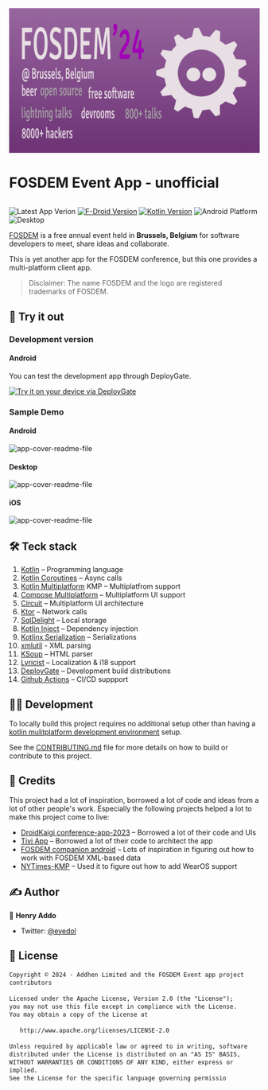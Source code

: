 <picture>
  <source media="(prefers-color-scheme: dark)" srcset="docs/assets/images/cover-dark.png">
  <source media="(prefers-color-scheme: light)" srcset="docs/assets/images/cover-light.png">
  <img alt="app-cover-readme-file" src="docs/assets/images/cover-dark.png">
</picture>


<div style="display: inline-block"  align="center">
	<h1>FOSDEM Event App - unofficial</h1>
</div>

![Latest App Verion](https://img.shields.io/github/v/release/eyedol/fosdem-event-app?style=flat)
[![F-Droid Version](https://img.shields.io/f-droid/v/com.addhen.fosdem.android.app)](https://f-droid.org/en/packages/com.addhen.fosdem.android.app)
[![Kotlin Version](https://img.shields.io/badge/dynamic/toml?url=https://raw.githubusercontent.com/eyedol/fosdem-event-app/main/gradle/libs.versions.toml&query=versions.kotlin&style=flat&logo=kotlin&label=Kotlin)](https://kotlinlang.org)
![Android Platform](https://img.shields.io/badge/platform-android-6EDB8D?style=flat)
![Desktop](https://img.shields.io/badge/platform-desktop-DB413D?style=flat)


[FOSDEM](https://fosdem.org/) is a free annual event held in **Brussels, Belgium** for software developers to meet, share ideas and collaborate.

This is yet another app for the FOSDEM conference, but this one provides a multi-platform client app.

> Disclaimer: The name FOSDEM and the logo are registered trademarks of FOSDEM.


## 💪 Try it out

### Development version

#### Android

You can test the development app through DeployGate.

[<img src="https://dply.me/qgph1r/button/large" alt="Try it on your device via DeployGate">](https://dply.me/qgph1r#install)


### Sample Demo
#### Android

<picture>
  <source media="(prefers-color-scheme: dark)" srcset="docs/assets/images/android-demo-dark.gif" />
  <source media="(prefers-color-scheme: light)" srcset="docs/assets/images/android-demo-light.gif" />
  <img alt="app-cover-readme-file" src="docs/assets/images/android-demo-light.gif" />
</picture>

#### Desktop

<picture>
  <source media="(prefers-color-scheme: dark)" srcset="docs/assets/images/desktop-demo-dark.gif" />
  <source media="(prefers-color-scheme: light)" srcset="docs/assets/images/desktop-demo-light.gif" />
  <img alt="app-cover-readme-file" src="docs/assets/images/desktop-demo-light.gif" />
</picture>

#### iOS

<picture>
  <source media="(prefers-color-scheme: dark)" srcset="docs/assets/images/ios-demo-dark.gif" />
  <source media="(prefers-color-scheme: light)" srcset="docs/assets/images/ios-demo-light.gif" />
  <img alt="app-cover-readme-file" src="docs/assets/images/ios-demo-light.gif" />
</picture>

## 🛠️ Teck stack
1. [Kotlin](https://kotlinlang.org/) – Programming language
2. [Kotlin Coroutines](https://kotlinlang.org/docs/coroutines-overview.html) – Async calls
3. [Kotlin Multiplatform](https://kotlinlang.org/docs/multiplatform.html) KMP – Multiplatfrom support
4. [Compose Multiplatform](https://www.jetbrains.com/lp/compose-multiplatform/) – Multiplatform UI support
5. [Circuit](https://slackhq.github.io/circuit/) – Multiplatform UI architecture
6. [Ktor](https://ktor.io/) – Network calls
7. [SqlDelight](https://cashapp.github.io/sqldelight/2.0.1/) – Local storage
8. [Kotlin Inject](https://github.com/evant/kotlin-inject) – Dependency injection
9. [Kotlinx Serialization](https://kotlinlang.org/docs/serialization.html) – Serializations
10. [xmlutil](https://github.com/pdvrieze/xmlutil) - XML parsing
11. [KSoup](https://github.com/MohamedRejeb/Ksoup) – HTML parser
12. [Lyricist](https://github.com/adrielcafe/lyricist) – Localization & i18 support
13. [DeployGate](https://deploygate.com) – Development build distributions
14. [Github Actions](https://docs.github.com/en/actions) – CI/CD suppport

## 👩‍💻 Development
To locally build this project requires no additional setup other than having a [kotlin mulitplatform development environment](https://www.jetbrains.com/help/kotlin-multiplatform-dev/multiplatform-setup.html) setup.

See the [CONTRIBUTING.md](CONTRIBUTING.md) file for more details on how to build or contribute to this project.

## 🫡 Credits
This project had a lot of inspiration, borrowed a lot of code and ideas from a lot of other people's work. Especially the following projects helped a lot to make this project come to live:

- [DroidKaigi conference-app-2023](https://github.com/DroidKaigi/conference-app-2023) – Borrowed a lot of their code and UIs
- [Tivi App](https://github.com/chrisbanes/tivi) – Borrowed a lot of their code to architect the app
- [FOSDEM companion android](https://github.com/cbeyls/fosdem-companion-android?tab=readme-ov-file) – Lots of inspiration in figuring out how to work with FOSDEM XML-based data
- [NYTimes-KMP](https://github.com/xxfast/NYTimes-KMP) – Used it to figure out how to add WearOS support


## ✍️ Author

👤 **Henry Addo**

* Twitter: <a href="https://twitter.com/eyedol" target="_blank">@eyedol</a>

## 📝 License

```
Copyright © 2024 - Addhen Limited and the FOSDEM Event app project contributors

Licensed under the Apache License, Version 2.0 (the "License");
you may not use this file except in compliance with the License.
You may obtain a copy of the License at

   http://www.apache.org/licenses/LICENSE-2.0

Unless required by applicable law or agreed to in writing, software
distributed under the License is distributed on an "AS IS" BASIS,
WITHOUT WARRANTIES OR CONDITIONS OF ANY KIND, either express or implied.
See the License for the specific language governing permissio
```

